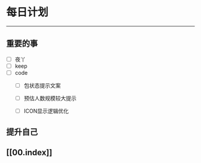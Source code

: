 
# 每日计划
---
## 重要的事

- [ ]    夜丫
- [ ]   keep
- [ ] code
    - [ ]  包状态提示文案
    - [ ] 预估人数规模较大提示
    - [ ] ICON显示逻辑优化




## 提升自己

  



## [[00.index]]










